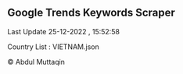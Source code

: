 

## Google Trends Keywords Scraper 
 
Last Update 25-12-2022 , 15:52:58

Country List :
VIETNAM.json



© Abdul Muttaqin 
